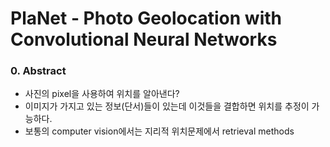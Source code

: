 # PlaNet - Photo Geolocation with Convolutional Neural Networks

### 0. Abstract
- 사진의 pixel을 사용하여 위치를 알아낸다?
- 이미지가 가지고 있는 정보(단서)들이 있는데 이것들을 결합하면 위치를 추정이 가능하다.
- 보통의 computer vision에서는 지리적 위치문제에서 retrieval methods
